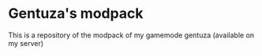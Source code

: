 # Gentuza's modpack
This is a repository of the modpack of my gamemode gentuza (available on my server)
